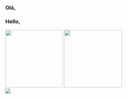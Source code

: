 ### Olá,
### Hello,

<!--
- 🔭 I’m currently working on ...
- 🌱 I’m currently learning ...
- 👯 I’m looking to collaborate on ...
- 🤔 I’m looking for help with ...
- 💬 Ask me about ...
- 📫 How to reach me: ...
- 😄 Pronouns: ela/dela
- ⚡ Fun fact: ...
-->
<div>
  <img height ="180em" src="https://github-readme-stats.vercel.app/api?username=pAndressa&show_icons=true" />
  <img height ="180em" src="https://github-readme-stats.vercel.app/api/top-langs/?username=pAndressa&layout=compact&hide=javascript,css,html" />
</div>
<div>
  <a target = "_blank" href = "https://br.linkedin.com/in/andressa-silva-pereira-dev">
    <img src = "https://img.shields.io/badge/LinkedIn-0077B5?style=for-the-badge&logo=linkedin&logoColor=white" />
  </a>
</div>

